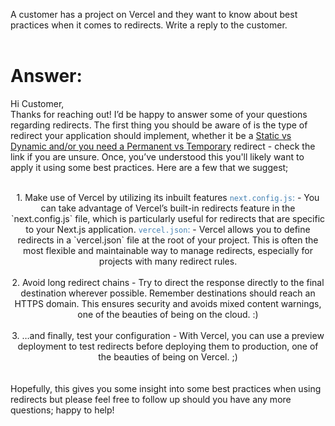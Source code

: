 A customer has a project on Vercel and they want to know about best practices when it comes to redirects. Write a reply to the customer.
<br/><br/>
# **Answer:** 
Hi Customer,<br/>
Thanks for reaching out! I’d be happy to answer some of your questions regarding redirects. The first thing you should be aware of is the type of redirect your application should implement, whether it be a <span style="color: deepskyblue;">[Static vs Dynamic and/or you need a Permanent vs Temporary](https://vercel.com/docs/edge-network/redirects#redirects) </span> redirect - check the link if you are unsure. Once, you’ve understood this you'll likely want to apply it using some best practices. Here are a few that we suggest; 
<br/><br/>
<center> 
	1. Make use of Vercel by utilizing its inbuilt features
    	<span style="color: steelblue;"><code>next.config.js</code>:</span> - You can take advantage of Vercel’s built-in redirects feature in the `next.config.js` file, which is particularly useful for redirects that are specific to your Next.js application.
    	<span style="color: steelblue;"><code>vercel.json</code>:</span> - Vercel allows you to define redirects in a `vercel.json` file at the root of your project. This is often the most flexible and maintainable way to manage redirects, especially for projects with many redirect rules.<br/><br/>
	2. Avoid long redirect chains - Try to direct the response directly to the final destination wherever possible. Remember destinations should reach an HTTPS domain. This ensures security and avoids mixed content warnings, one of the beauties of being on the cloud. :)<br/><br/>
	3. …and finally, test your configuration - With Vercel, you can use a preview deployment to test redirects before deploying them to production, one of the beauties of being on Vercel. ;)
<br/><br/><br/>
</center>
Hopefully, this gives you some insight into some best practices when using redirects but please feel free to follow up should you have any more questions; happy to help! 
